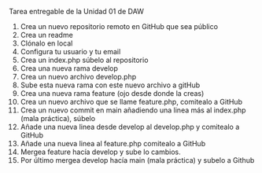 Tarea entregable de la Unidad 01 de DAW

1. Crea un nuevo repositorio remoto en GitHub que sea público
2. Crea un readme
3. Clónalo en local
4. Configura tu usuario y tu email
5. Crea un index.php súbelo al repositorio
6. Crea una nueva rama develop
7. Crea un nuevo archivo develop.php
8. Sube esta nueva rama con este nuevo archivo a gitHub
9. Crea una nueva rama feature (ojo desde donde la creas)
10. Crea un nuevo archivo que se llame feature.php, comitealo a GitHub
11. Crea un nuevo commit en main añadiendo una linea más al index.php (mala práctica), súbelo
12. Añade una nueva linea desde develop al develop.php y comitealo a GitHub
13. Añade una nueva linea al feature.php comitealo a GitHub
14. Mergea feature hacía develop y sube lo cambios.
15. Por último mergea develop hacía main (mala práctica) y subelo a Github
